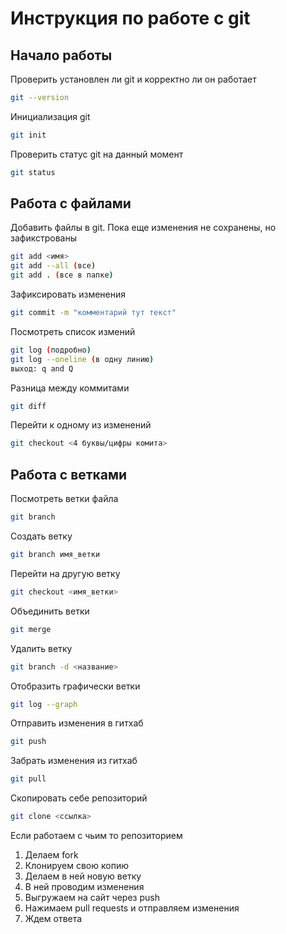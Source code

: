 # Инструкция по работе с git
##  Начало работы
Проверить установлен ли git и корректно ли он работает
```sh
git --version
```
Инициализация git
```sh
git init
```
Проверить статус git на данный момент
```sh
git status
```
## Работа с файлами
Добавить файлы в git. Пока еще изменения не сохранены, но зафикстрованы
```sh
git add <имя>
git add --all (все)
git add . (все в папке)
```
Зафиксировать изменения
```sh
git commit -m "комментарий тут текст"
```
Посмотреть список измений
```sh
git log (подробно)
git log --oneline (в одну линию)
выход: q and Q
```
Разница между коммитами
```sh
git diff
```
Перейти к одному из изменений
```sh
git checkout <4 буквы/цифры комита>
```
## Работа с ветками
Посмотреть ветки файла
```sh
git branch 
```

Создать ветку
```sh
git branch имя_ветки
```

Перейти на другую ветку
```sh
git checkout <имя_ветки>
```
Объединить ветки
```sh
git merge
```
Удалить ветку
```sh
git branch -d <название>
```
Отобразить графически ветки
```sh
git log --graph
```
Отправить изменения в гитхаб
```sh
git push
```
Забрать изменения из гитхаб
```sh
git pull
```
Скопировать себе репозиторий
```sh
git clone <ссылка>
```
Если работаем с чьим то репозиторием
1. Делаем fork
2. Клонируем свою копию
3. Делаем в ней новую ветку
4. В ней проводим изменения
5. Выгружаем на сайт через push
6. Нажимаем pull requests и отправляем изменения
7. Ждем ответа
